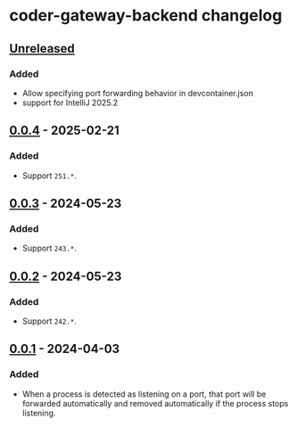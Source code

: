 <!-- Keep a Changelog guide -> https://keepachangelog.com -->

# coder-gateway-backend changelog

## [Unreleased]

### Added

- Allow specifying port forwarding behavior in devcontainer.json
- support for IntelliJ 2025.2

## [0.0.4] - 2025-02-21

### Added

- Support `251.*`.

## [0.0.3] - 2024-05-23

### Added

- Support `243.*`.

## [0.0.2] - 2024-05-23

### Added

- Support `242.*`.

## [0.0.1] - 2024-04-03

### Added

- When a process is detected as listening on a port, that port will be forwarded
  automatically and removed automatically if the process stops listening.

[Unreleased]: https://github.com/coder/jetbrains-backend-coder/compare/v0.0.4...HEAD
[0.0.4]: https://github.com/coder/jetbrains-backend-coder/compare/v0.0.3...v0.0.4
[0.0.3]: https://github.com/coder/jetbrains-backend-coder/compare/v0.0.2...v0.0.3
[0.0.2]: https://github.com/coder/jetbrains-backend-coder/commits/v0.0.2
[0.0.1]: https://github.com/coder/jetbrains-backend-coder/commits/v0.0.1
